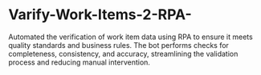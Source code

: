 # Varify-Work-Items-2-RPA-
Automated the verification of work item data using RPA to ensure it meets quality standards and business rules. The bot performs checks for completeness, consistency, and accuracy, streamlining the validation process and reducing manual intervention.
